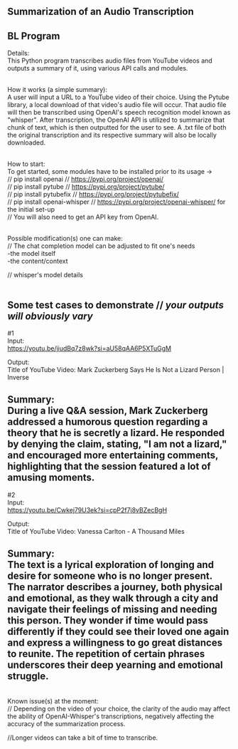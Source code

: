 ## Summarization of an Audio Transcription ##
## BL Program ##

Details: <br />
This Python program transcribes audio files from YouTube videos and outputs a summary of it, using various API calls and modules. <br /><br />


How it works (a simple summary): <br />
A user will input a URL to a YouTube video of their choice. Using the Pytube library, a local download of that video's audio file will occur. That audio file will then be transcribed using OpenAI's speech recognition model known as "whisper". After transcription, the OpenAI API is utilized to summarize that chunk of text, which is then outputted for the user to see. A .txt file of both the original transcription and its respective summary will also be locally downloaded. <br /><br />

How to start: <br />
To get started, some modules have to be installed prior to its usage -> <br />
// pip install openai // https://pypi.org/project/openai/ <br />
// pip install pytube // https://pypi.org/project/pytube/ <br />
// pip install pytubefix // https://pypi.org/project/pytubefix/ <br />
// pip install openai-whisper // https://pypi.org/project/openai-whisper/ for the initial set-up <br />
// You will also need to get an API key from OpenAI. <br /><br />


Possible modification(s) one can make: <br />
// The chat completion model can be adjusted to fit one's needs <br />
  -the model itself <br />
  -the content/context <br />

// whisper's model details <br /><br />


Some test cases to demonstrate // *your outputs will obviously vary* <br />
---------------------------------------------------------------------------------------------------------------------------------------------------------------
#1 <br />
Input: <br />
https://youtu.be/jiudBq7z8wk?si=aU58qAA6P5XTuGgM <br />

Output: <br />
Title of YouTube Video: Mark Zuckerberg Says He Is Not a Lizard Person | Inverse <br />

Summary: <br />
During a live Q&A session, Mark Zuckerberg addressed a humorous question regarding a theory that he is secretly a lizard. He responded by denying the claim, stating, "I am not a lizard," and encouraged more entertaining comments, highlighting that the session featured a lot of amusing moments. <br />
---------------------------------------------------------------------------------------------------------------------------------------------------------------
#2 <br />
Input: <br />
https://youtu.be/Cwkej79U3ek?si=cpP2f7j8vBZecBgH <br />

Output: <br />
Title of YouTube Video: Vanessa Carlton - A Thousand Miles <br />

Summary: <br />
The text is a lyrical exploration of longing and desire for someone who is no longer present. The narrator describes a journey, both physical and emotional, as they walk through a city and navigate their feelings of
missing and needing this person. They wonder if time would pass differently if they could see their loved one again and express a willingness to go great distances to reunite. The repetition of certain phrases 
underscores their deep yearning and emotional struggle. <br />
---------------------------------------------------------------------------------------------------------------------------------------------------------------

<br />
Known issue(s) at the moment: <br />
// Depending on the video of your choice, the clarity of the audio may affect the ability of OpenAI-Whisper's transcriptions, negatively affecting the accuracy of the summarization process. <br />

//Longer videos can take a bit of time to transcribe. <br />
